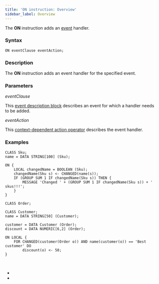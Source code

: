 ```yaml
---
title: 'ON instruction: Overview'
sidebar_label: Overview
---
```


The **ON** instruction adds an [event](Events.md) handler.

### Syntax 

    ON eventClause eventAction;

### Description

The **ON** instruction adds an event handler for the specified event. 

### Parameters

*eventClause*

This [event description block](Event_description_block.md) describes an event for which a handler needs to be added.

*eventAction*

This [context-dependent action operator](Action_operator.md#contextdependent) describes the event handler.

### Examples

```lsf
CLASS Sku;
name = DATA STRING[100] (Sku);

ON {
    LOCAL changedName = BOOLEAN (Sku);
    changedName(Sku s) <- CHANGED(name(s));
    IF (GROUP SUM 1 IF changedName(Sku s)) THEN {
        MESSAGE 'Changed ' + (GROUP SUM 1 IF changedName(Sku s)) + ' skus!!!';
    }
}

CLASS Order;

CLASS Customer;
name = DATA STRING[50] (Customer);

customer = DATA Customer (Order);
discount = DATA NUMERIC[6,2] (Order);

ON LOCAL {
    FOR CHANGED(customer(Order o)) AND name(customer(o)) == 'Best customer' DO
        discount(o) <- 50;
}
```

 

*  
*
